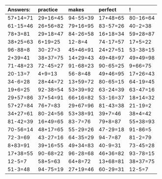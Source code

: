 | Answers: | practice | makes | perfect | ! |
| :--- | :--- | :--- | :--- | :--- |
| 57+14=71 | 29+16=45 | 94-55=39 | 17+48=65 | 80-16=64 | 
| 61-15=46 | 26+56=82 | 79+16=95 | 83-57=26 | 40-2=38 | 
| 78+3=81 | 29+18=47 | 84-26=58 | 16+18=34 | 59+28=87 | 
| 38+25=63 | 6+19=25 | 12-8=4 | 74-17=57 | 17+5=22 | 
| 96-88=8 | 30-27=3 | 45+46=91 | 24+27=51 | 53-38=15 | 
| 2+39=41 | 38+37=75 | 14+29=43 | 49+48=97 | 49+49=98 | 
| 71-48=23 | 72-45=27 | 91-68=23 | 90-65=25 | 9+66=75 | 
| 20-13=7 | 4+9=13 | 56-8=48 | 49+46=95 | 17+26=43 | 
| 34-6=28 | 28+44=72 | 13+59=72 | 80-65=15 | 64-19=45 | 
| 19+6=25 | 92-38=54 | 53+39=92 | 63-24=39 | 63-47=16 | 
| 29+57=86 | 37+54=91 | 66+16=82 | 53-16=37 | 18+14=32 | 
| 57+27=84 | 76+7=83 | 29+67=96 | 81-43=38 | 21-19=2 | 
| 34+27=61 | 80-24=56 | 53+38=91 | 39+7=46 | 38+4=42 | 
| 81-42=39 | 16+49=65 | 83-7=76 | 79+8=87 | 55+38=93 | 
| 70-56=14 | 48+17=65 | 55-29=26 | 47-29=18 | 91-86=5 | 
| 72-3=69 | 43-27=16 | 64-35=29 | 94-7=87 | 81-2=79 | 
| 8+83=91 | 39+16=55 | 49+34=83 | 40-9=31 | 73-45=28 | 
| 17+38=55 | 90-68=22 | 96-28=68 | 46+36=82 | 93-78=15 | 
| 12-5=7 | 58+5=63 | 64+8=72 | 13+68=81 | 38+37=75 | 
| 51-3=48 | 94-75=19 | 27+19=46 | 60-29=31 | 12-5=7 | 
